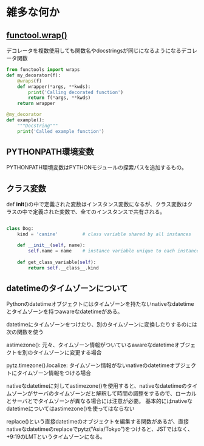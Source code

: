 # 雑多な何か

## [functool.wrap()](https://docs.python.org/ja/3/library/functools.html#functools.wraps)

デコレータを複数使用しても関数名やdocstringsが同じになるようになるデコレータ関数

```python
from functools import wraps
def my_decorator(f):
    @wraps(f)
    def wrapper(*args, **kwds):
        print('Calling decorated function')
        return f(*args, **kwds)
    return wrapper

@my_decorator
def example():
    """Docstring"""
    print('Called example function')
```

## PYTHONPATH環境変数

PYTHONPATH環境変数はPYTHONモジュールの探索パスを追加するもの。

## クラス変数

def __init__()の中で定義された変数はインスタンス変数になるが、クラス変数はクラスの中で定義された変数で、全てのインスタンスで共有される。

```python

class Dog:
    kind = 'canine'         # class variable shared by all instances

    def __init__(self, name):
        self.name = name    # instance variable unique to each instance
    
    def get_class_variable(self):
        return self.__class__.kind

```

## datetimeのタイムゾーンについて

Pythonのdatetimeオブジェクトにはタイムゾーンを持たないnativeなdatetimeとタイムゾーンを持つawareなdatetimeがある。

datetimeにタイムゾーンをつけたり、別のタイムゾーンに変換したりするのには次の関数を使う

astimezone(): 元々、タイムゾーン情報がついているawareなdatetimeオブジェクトを別のタイムゾーンに変更する場合

pytz.timezone().localize: タイムゾーン情報がないnativeのdatetimeオブジェクトにタイムゾーン情報をつける場合

nativeなdatetimeに対してastimezone()を使用すると、nativeなdatetimeのタイムゾーンがサーバのタイムゾーンだと解釈して時間の調整をするので、ローカルとサーバとでタイムゾーンが異なる場合には注意が必要。
基本的にはnativeなdatetimeについてはastimezone()を使ってはならない

replace()という直接datetimeのオブジェクトを編集する関数があるが、直接nativeなdatetimeのreplaceでpytz("Asia/Tokyo")をつけると、JSTではなく、+9:19のLMTというタイムゾーンになる。

